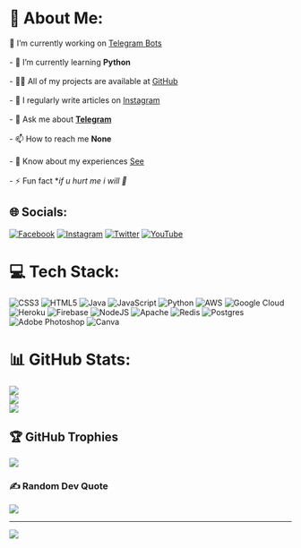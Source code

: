 # 💫 About Me:
 🔭 I’m currently working on [Telegram Bots](https://t.me/YaaraRobot)<br><br>- 🌱 I’m currently learning **Python**<br><br>- 👨‍💻 All of my projects are available at [GitHub](https://github.com/KashDaYash)<br><br>- 📝 I regularly write articles on [Instagram](.)<br><br>- 💬 Ask me about **[Telegram](https://t.me/KashDaYash)**<br><br>- 📫 How to reach me **None**<br><br>- 📄 Know about my experiences [See](https://te.legra.ph/file/39c59b533b3cd4e137fb5.mp4)<br><br>- ⚡ Fun fact **if u hurt me i will 🥵*


## 🌐 Socials:
[![Facebook](https://img.shields.io/badge/Facebook-%231877F2.svg?logo=Facebook&logoColor=white)](https://facebook.com/None) [![Instagram](https://img.shields.io/badge/Instagram-%23E4405F.svg?logo=Instagram&logoColor=white)](https://instagram.com/KashDaYash) [![Twitter](https://img.shields.io/badge/Twitter-%231DA1F2.svg?logo=Twitter&logoColor=white)](https://twitter.com/KashDaYash) [![YouTube](https://img.shields.io/badge/YouTube-%23FF0000.svg?logo=YouTube&logoColor=white)](https://youtube.com/c/KashDaYash) 

# 💻 Tech Stack:
![CSS3](https://img.shields.io/badge/css3-%231572B6.svg?style=flat&logo=css3&logoColor=white) ![HTML5](https://img.shields.io/badge/html5-%23E34F26.svg?style=flat&logo=html5&logoColor=white) ![Java](https://img.shields.io/badge/java-%23ED8B00.svg?style=flat&logo=java&logoColor=white) ![JavaScript](https://img.shields.io/badge/javascript-%23323330.svg?style=flat&logo=javascript&logoColor=%23F7DF1E) ![Python](https://img.shields.io/badge/python-3670A0?style=flat&logo=python&logoColor=ffdd54) ![AWS](https://img.shields.io/badge/AWS-%23FF9900.svg?style=flat&logo=amazon-aws&logoColor=white) ![Google Cloud](https://img.shields.io/badge/Google%20Cloud-%234285F4.svg?style=flat&logo=google-cloud&logoColor=white) ![Heroku](https://img.shields.io/badge/heroku-%23430098.svg?style=flat&logo=heroku&logoColor=white) ![Firebase](https://img.shields.io/badge/firebase-%23039BE5.svg?style=flat&logo=firebase) ![NodeJS](https://img.shields.io/badge/node.js-6DA55F?style=flat&logo=node.js&logoColor=white) ![Apache](https://img.shields.io/badge/apache-%23D42029.svg?style=flat&logo=apache&logoColor=white) ![Redis](https://img.shields.io/badge/redis-%23DD0031.svg?style=flat&logo=redis&logoColor=white) ![Postgres](https://img.shields.io/badge/postgres-%23316192.svg?style=flat&logo=postgresql&logoColor=white) ![Adobe Photoshop](https://img.shields.io/badge/adobephotoshop-%2331A8FF.svg?style=flat&logo=adobephotoshop&logoColor=white) ![Canva](https://img.shields.io/badge/Canva-%2300C4CC.svg?style=flat&logo=Canva&logoColor=white)
# 📊 GitHub Stats:
![](https://github-readme-stats.vercel.app/api?username=KashDaYash&theme=dark&hide_border=false&include_all_commits=true&count_private=true)<br/>
![](https://github-readme-streak-stats.herokuapp.com/?user=KashDaYash&theme=dark&hide_border=false)<br/>
![](https://github-readme-stats.vercel.app/api/top-langs/?username=KashDaYash&theme=dark&hide_border=false&include_all_commits=true&count_private=true&layout=compact)

## 🏆 GitHub Trophies
![](https://github-profile-trophy.vercel.app/?username=KashDaYash&theme=radical&no-frame=false&no-bg=false&margin-w=4)

### ✍️ Random Dev Quote
![](https://quotes-github-readme.vercel.app/api?type=horizontal&theme=radical)

---
[![](https://visitcount.itsvg.in/api?id=KashDaYash&icon=5&color=0)](https://visitcount.itsvg.in)

<!-- Proudly created with GPRM ( https://gprm.itsvg.in ) -->
